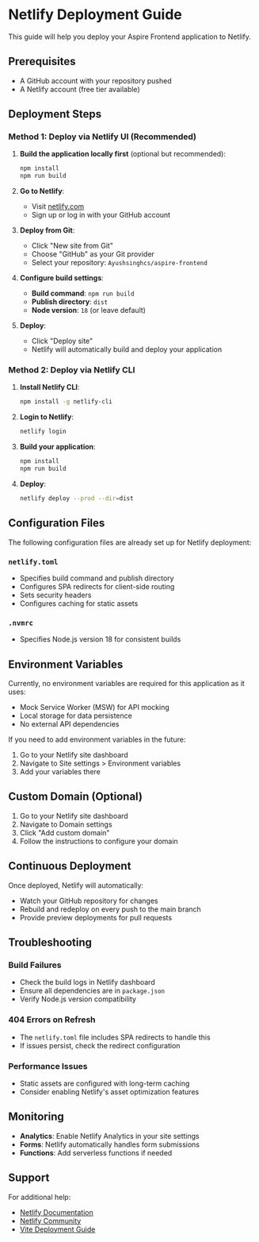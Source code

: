 # Netlify Deployment Guide

This guide will help you deploy your Aspire Frontend application to Netlify.

## Prerequisites

- A GitHub account with your repository pushed
- A Netlify account (free tier available)

## Deployment Steps

### Method 1: Deploy via Netlify UI (Recommended)

1. **Build the application locally first** (optional but recommended):
   ```bash
   npm install
   npm run build
   ```

2. **Go to Netlify**:
   - Visit [netlify.com](https://netlify.com)
   - Sign up or log in with your GitHub account

3. **Deploy from Git**:
   - Click "New site from Git"
   - Choose "GitHub" as your Git provider
   - Select your repository: `Ayushsinghcs/aspire-frontend`

4. **Configure build settings**:
   - **Build command**: `npm run build`
   - **Publish directory**: `dist`
   - **Node version**: `18` (or leave default)

5. **Deploy**:
   - Click "Deploy site"
   - Netlify will automatically build and deploy your application

### Method 2: Deploy via Netlify CLI

1. **Install Netlify CLI**:
   ```bash
   npm install -g netlify-cli
   ```

2. **Login to Netlify**:
   ```bash
   netlify login
   ```

3. **Build your application**:
   ```bash
   npm install
   npm run build
   ```

4. **Deploy**:
   ```bash
   netlify deploy --prod --dir=dist
   ```

## Configuration Files

The following configuration files are already set up for Netlify deployment:

### `netlify.toml`
- Specifies build command and publish directory
- Configures SPA redirects for client-side routing
- Sets security headers
- Configures caching for static assets

### `.nvmrc`
- Specifies Node.js version 18 for consistent builds

## Environment Variables

Currently, no environment variables are required for this application as it uses:
- Mock Service Worker (MSW) for API mocking
- Local storage for data persistence
- No external API dependencies

If you need to add environment variables in the future:
1. Go to your Netlify site dashboard
2. Navigate to Site settings > Environment variables
3. Add your variables there

## Custom Domain (Optional)

1. Go to your Netlify site dashboard
2. Navigate to Domain settings
3. Click "Add custom domain"
4. Follow the instructions to configure your domain

## Continuous Deployment

Once deployed, Netlify will automatically:
- Watch your GitHub repository for changes
- Rebuild and redeploy on every push to the main branch
- Provide preview deployments for pull requests

## Troubleshooting

### Build Failures
- Check the build logs in Netlify dashboard
- Ensure all dependencies are in `package.json`
- Verify Node.js version compatibility

### 404 Errors on Refresh
- The `netlify.toml` file includes SPA redirects to handle this
- If issues persist, check the redirect configuration

### Performance Issues
- Static assets are configured with long-term caching
- Consider enabling Netlify's asset optimization features

## Monitoring

- **Analytics**: Enable Netlify Analytics in your site settings
- **Forms**: Netlify automatically handles form submissions
- **Functions**: Add serverless functions if needed

## Support

For additional help:
- [Netlify Documentation](https://docs.netlify.com/)
- [Netlify Community](https://community.netlify.com/)
- [Vite Deployment Guide](https://vitejs.dev/guide/static-deploy.html) 